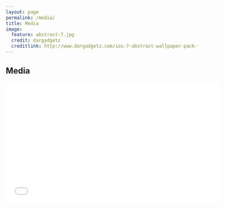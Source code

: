 ```yaml
---
layout: page
permalink: /media/
title: Media
image:
  feature: abstract-7.jpg
  credit: dargadgetz
  creditlink: http://www.dargadgetz.com/ios-7-abstract-wallpaper-pack-for-iphone-5-and-ipod-touch-retina/
---
```


## Media

<iframe width="560" height="315" src="//www.youtube.com/embed/J5Vdn4p1jIo" frameborder="0"> </iframe>